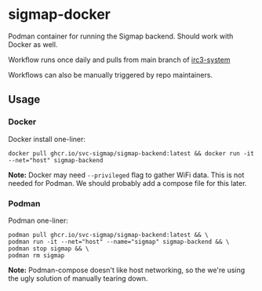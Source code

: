 # sigmap-docker

Podman container for running the Sigmap backend. Should work with Docker as well.

Workflow runs once daily and pulls from main branch of [irc3-system](https://github.com/SVC-Sigmap/irc3-system)

Workflows can also be manually triggered by repo maintainers.

## Usage

### Docker

Docker install one-liner:

```
docker pull ghcr.io/svc-sigmap/sigmap-backend:latest && docker run -it --net="host" sigmap-backend
```
**Note:** Docker may need `--privileged` flag to gather WiFi data. This is not needed for Podman.
We should probably add a compose file for this later.

### Podman


Podman one-liner:
```
podman pull ghcr.io/svc-sigmap/sigmap-backend:latest && \
podman run -it --net="host" --name="sigmap" sigmap-backend && \
podman stop sigmap && \
podman rm sigmap
```
**Note:** Podman-compose doesn't like host networking, so the we're using the ugly solution of manually tearing down.
